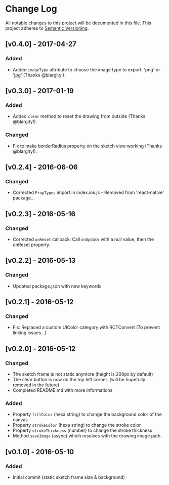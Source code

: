 # Change Log
All notable changes to this project will be documented in this file.
This project adheres to [Semantic Versioning](http://semver.org/).

## [v0.4.0] - 2017-04-27
### Added
- Added `imageType` attribute to choose the image type to export: 'png' or 'jpg' (Thanks @blargity!).

## [v0.3.0] - 2017-01-19
### Added
- Added `clear` method to reset the drawing from outside (Thanks @blargity!).

### Changed
- Fix to make borderRadius property on the sketch view working (Thanks @blargity!).

## [v0.2.4] - 2016-06-06
### Changed
- Corrected `PropTypes` import in index.ios.js - Removed from 'react-native' package...

## [v0.2.3] - 2016-05-16
### Changed
- Corrected `onReset` callback: Call `onUpdate` with a null value, then the onReset property.

## [v0.2.2] - 2016-05-13
### Changed
- Updated package.json with new keywords

## [v0.2.1] - 2016-05-12
### Changed
- Fix: Replaced a custom UIColor category with RCTConvert (To prevent linking issues...)

## [v0.2.0] - 2016-05-12
### Changed
- The sketch frame is not static anymore (height is 200px by default)
- The clear button is now on the top left corner. (will be hopefully removed in the future)
- Completed README.md with more informations

### Added
- Property `fillColor` (hexa string) to change the background color of the canvas
- Property `strokeColor` (hexa string) to change the stroke color
- Property `strokeThickness` (number) to change the stroke thickness
- Method `saveImage` (async) which resolves with the drawing image path.

## [v0.1.0] - 2016-05-10
### Added
- Initial commit (static sketch frame size & background)
